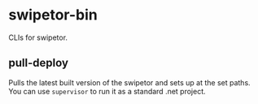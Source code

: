 # swipetor-bin

CLIs for swipetor.

## pull-deploy

Pulls the latest built version of the swipetor and sets up at the set paths.
You can use `supervisor` to run it as a standard .net project.
